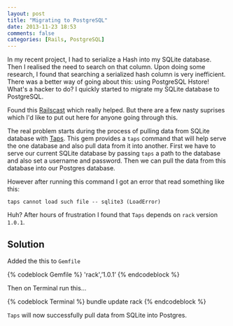 ```yaml
---
layout: post
title: "Migrating to PostgreSQL"
date: 2013-11-23 18:53
comments: false
categories: [Rails, PostgreSQL]
---
```


<!-- more -->

In my recent project, I had to serialize a Hash into my SQLite database. Then I realised the need to search on that column. Upon doing some research, I found that searching a serialized hash column is very inefficient. There was a better way of going about this: using PostgreSQL Hstore! What's a hacker to do? I quickly started to migrate my SQLite database to PostgreSQL.


Found this [Railscast](http://railscasts.com/episodes/342-migrating-to-postgresql) which really helped. But there are a few nasty suprises which I'd like to put out here for anyone going through this.

The real problem starts during the process of pulling data from SQLite database with [Taps](https://github.com/ricardochimal/taps). This gem provides a ```taps``` command that will help serve the one database and also pull data from it into another. First we have to serve our current SQLite database by passing ```taps``` a path to the database and also set a username and password. Then we can pull the data from this database into our Postgres database.


However after running this command I got an error that read something like this:

    taps cannot load such file -- sqlite3 (LoadError)

Huh? After hours of frustration I found that ```Taps``` depends on ```rack``` version ```1.0.1```.


## Solution

Added the this to ```Gemfile```

{% codeblock Gemfile %}
'rack',’1.0.1’
{% endcodeblock %}

Then on Terminal run this...

{% codeblock Terminal %}
bundle update rack
{% endcodeblock %}

```Taps``` will now successfully pull data from SQLite into Postgres.

